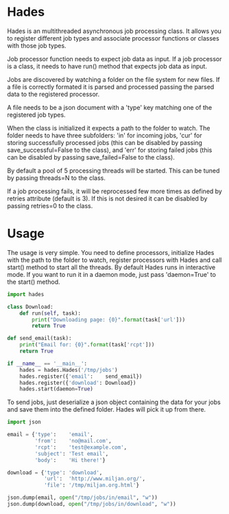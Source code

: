 Hades
======

Hades is an multithreaded asynchronous job processing class. It allows you to register different job types and associate processor functions or classes with those job types.

Job processor function needs to expect job data as input. If a job processor is a class, it needs to have run() method that expects job data as input.

Jobs are discovered by watching a folder on the file system for new files. If a file is correctly formated it is parsed and processed passing the parsed data to the registered processor.

A file needs to be a json document with a 'type' key matching one of the registered job types.

When the class is initialized it expects a path to the folder to watch. The folder needs to have three subfolders: 'in' for incoming jobs, 'cur' for storing successfully processed jobs (this can be disabled by passing save_successful=False to the class), and 'err' for storing failed jobs (this can be disabled by passing save_failed=False to the class).

By default a pool of 5 processing threads will be started. This can be tuned by passing threads=N to the class.

If a job processing fails, it will be reprocessed few more times as defined by retries attribute (default is 3). If this is not desired it can be disabled by passing retries=0 to the class.

Usage
======

The usage is very simple. You need to define processors, initialize Hades with the path to the folder to watch, register processors with Hades and call start() method to start all the threads. By default Hades runs in interactive mode. If you want to run it in a daemon mode, just pass 'daemon=True' to the start() method.

```python
import hades

class Download:
    def run(self, task):
        print("Downloading page: {0}".format(task['url']))
        return True

def send_email(task):
    print("Email for: {0}".format(task['rcpt']))
    return True

if __name__ == '__main__':
    hades = hades.Hades('/tmp/jobs')
    hades.register({'email':    send_email})
    hades.register({'download': Download})
    hades.start(daemon=True)
```

To send jobs, just deserialize a json object containing the data for your jobs and save them into the defined folder. Hades will pick it up from there.

```python
import json

email = {'type':    'email',
         'from':    'no@mail.com',
         'rcpt':    'test@example.com',
         'subject': 'Test email',
         'body':    'Hi there!'}

download = {'type': 'download',
            'url':  'http://www.miljan.org/',
            'file': '/tmp/miljan.org.html'}

json.dump(email, open("/tmp/jobs/in/email", "w"))
json.dump(download, open("/tmp/jobs/in/download", "w"))
```
